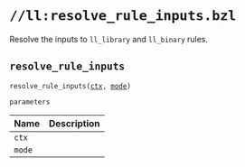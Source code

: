 # `//ll:resolve_rule_inputs.bzl`

Resolve the inputs to `ll_library` and `ll_binary` rules.


<a id="resolve_rule_inputs"></a>

## `resolve_rule_inputs`

<pre><code>resolve_rule_inputs(<a href="#resolve_rule_inputs-ctx">ctx</a>, <a href="#resolve_rule_inputs-mode">mode</a>)</code></pre>

`parameters`

| Name  | Description |
| :---- | :---------- |
| <a id="resolve_rule_inputs-ctx"></a>`ctx` |  |
| <a id="resolve_rule_inputs-mode"></a>`mode` |  |
